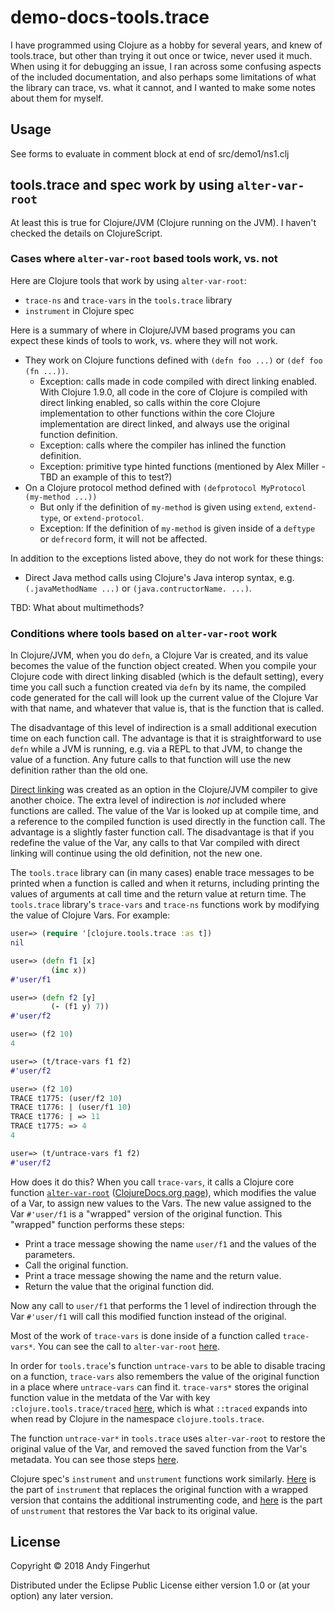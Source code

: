 # demo-docs-tools.trace

I have programmed using Clojure as a hobby for several years, and knew
of tools.trace, but other than trying it out once or twice, never used
it much.  When using it for debugging an issue, I ran across some
confusing aspects of the included documentation, and also perhaps some
limitations of what the library can trace, vs. what it cannot, and I
wanted to make some notes about them for myself.


## Usage

See forms to evaluate in comment block at end of src/demo1/ns1.clj


## tools.trace and spec work by using `alter-var-root`

At least this is true for Clojure/JVM (Clojure running on the JVM).  I
haven't checked the details on ClojureScript.

### Cases where `alter-var-root` based tools work, vs. not

Here are Clojure tools that work by using `alter-var-root`:

+ `trace-ns` and `trace-vars` in the `tools.trace` library
+ `instrument` in Clojure spec

Here is a summary of where in Clojure/JVM based programs you can
expect these kinds of tools to work, vs. where they will not work.

+ They work on Clojure functions defined with `(defn foo ...)` or
  `(def foo (fn ...))`.
  + Exception: calls made in code compiled with direct linking
    enabled.  With Clojure 1.9.0, all code in the core of Clojure is
    compiled with direct linking enabled, so calls within the core
    Clojure implementation to other functions within the core Clojure
    implementation are direct linked, and always use the original
    function definition.
  + Exception: calls where the compiler has inlined the function
    definition.
  + Exception: primitive type hinted functions (mentioned by Alex
    Miller - TBD an example of this to test?)
+ On a Clojure protocol method defined with `(defprotocol MyProtocol
  (my-method ...))`
  + But only if the definition of `my-method` is given using `extend`,
    `extend-type`, or `extend-protocol`.
  + Exception: If the definition of `my-method` is given inside of a
    `deftype` or `defrecord` form, it will not be affected.

In addition to the exceptions listed above, they do not work for these things:

+ Direct Java method calls using Clojure's Java interop syntax,
  e.g. `(.javaMethodName ...)` or `(java.contructorName. ...)`.

TBD: What about multimethods?


### Conditions where tools based on `alter-var-root` work

In Clojure/JVM, when you do `defn`, a Clojure Var is created, and its
value becomes the value of the function object created.  When you
compile your Clojure code with direct linking disabled (which is the
default setting), every time you call such a function created via
`defn` by its name, the compiled code generated for the call will look
up the current value of the Clojure Var with that name, and whatever
that value is, that is the function that is called.

The disadvantage of this level of indirection is a small additional
execution time on each function call.  The advantage is that it is
straightforward to use `defn` while a JVM is running, e.g. via a REPL
to that JVM, to change the value of a function.  Any future calls to
that function will use the new definition rather than the old one.

[Direct
linking](https://clojure.org/reference/compilation#directlinking) was
created as an option in the Clojure/JVM compiler to give another
choice.  The extra level of indirection is _not_ included where
functions are called.  The value of the Var is looked up at compile
time, and a reference to the compiled function is used directly in the
function call.  The advantage is a slightly faster function call.  The
disadvantage is that if you redefine the value of the Var, any calls
to that Var compiled with direct linking will continue using the old
definition, not the new one.

The `tools.trace` library can (in many cases) enable trace messages to
be printed when a function is called and when it returns, including
printing the values of arguments at call time and the return value at
return time.  The `tools.trace` library's `trace-vars` and `trace-ns`
functions work by modifying the value of Clojure Vars.  For example:

```clojure
user=> (require '[clojure.tools.trace :as t])
nil

user=> (defn f1 [x]
         (inc x))
#'user/f1

user=> (defn f2 [y]
         (- (f1 y) 7))
#'user/f2

user=> (f2 10)
4

user=> (t/trace-vars f1 f2)
#'user/f2

user=> (f2 10)
TRACE t1775: (user/f2 10)
TRACE t1776: | (user/f1 10)
TRACE t1776: | => 11
TRACE t1775: => 4
4

user=> (t/untrace-vars f1 f2)
#'user/f2
```

How does it do this?  When you call `trace-vars`, it calls a Clojure
core function
[`alter-var-root`](https://clojure.github.io/clojure/clojure.core-api.html#clojure.core/alter-var-root)
([ClojureDocs.org
page](https://clojuredocs.org/clojure.core/alter-var-root)), which
modifies the value of a Var, to assign new values to the Vars.  The
new value assigned to the Var `#'user/f1` is a "wrapped" version of
the original function.  This "wrapped" function performs these steps:

+ Print a trace message showing the name `user/f1` and the values of
  the parameters.
+ Call the original function.
+ Print a trace message showing the name and the return value.
+ Return the value that the original function did.

Now any call to `user/f1` that performs the 1 level of indirection
through the Var `#'user/f1` will call this modified function instead
of the original.

Most of the work of `trace-vars` is done inside of a function called
`trace-vars*`.  You can see the call to `alter-var-root`
[here](https://github.com/clojure/tools.trace/blob/908ddaf758f26e7ceba71543defd34849cc364af/src/main/clojure/clojure/tools/trace.clj#L333-L334).

In order for `tools.trace`'s function `untrace-vars` to be able to
disable tracing on a function, `trace-vars` also remembers the value
of the original function in a place where `untrace-vars` can find it.
`trace-vars*` stores the original function value in the metdata of the
Var with key `:clojure.tools.trace/traced`
[here](https://github.com/clojure/tools.trace/blob/908ddaf758f26e7ceba71543defd34849cc364af/src/main/clojure/clojure/tools/trace.clj#L335),
which is what `::traced` expands into when read by Clojure in the
namespace `clojure.tools.trace`.

The function `untrace-var*` in `tools.trace` uses `alter-var-root` to
restore the original value of the Var, and removed the saved function
from the Var's metadata.  You can see those steps
[here](https://github.com/clojure/tools.trace/blob/908ddaf758f26e7ceba71543defd34849cc364af/src/main/clojure/clojure/tools/trace.clj#L352-L353).

Clojure spec's `instrument` and `unstrument` functions work similarly.
[Here](https://github.com/clojure/spec.alpha/blob/f23ea614b3cb658cff0044a027cacdd76831edcf/src/main/clojure/clojure/spec/test/alpha.clj#L176)
is the part of `instrument` that replaces the original function with a
wrapped version that contains the additional instrumenting code, and
[here](https://github.com/clojure/spec.alpha/blob/f23ea614b3cb658cff0044a027cacdd76831edcf/src/main/clojure/clojure/spec/test/alpha.clj#L187)
is the part of `unstrument` that restores the Var back to its original
value.


## License

Copyright © 2018 Andy Fingerhut

Distributed under the Eclipse Public License either version 1.0 or (at
your option) any later version.
